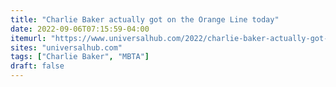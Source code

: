 ```yaml
---
title: "Charlie Baker actually got on the Orange Line today"
date: 2022-09-06T07:15:59-04:00
itemurl: "https://www.universalhub.com/2022/charlie-baker-actually-got-orange-line-today"
sites: "universalhub.com"
tags: ["Charlie Baker", "MBTA"]
draft: false
---
```



